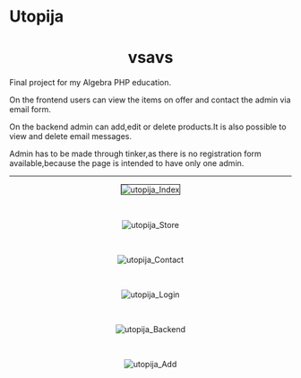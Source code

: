 # Utopija

<h1 align="center">vsavs </h1>

<p>Final project for my Algebra PHP education.</p>
<p>On the frontend users can view the items on offer and contact the admin via email form.</p>
<p>On the backend admin can add,edit or delete products.It is also possible to view and delete email messages.</p>
<p>Admin has to be made through tinker,as there is no registration form available,because the page is intended to have only one admin.</p>
<hr>

<p align="center"><img src="https://image.ibb.co/jVkhxn/utopija_Index.png" alt="utopija_Index" border="1"></p>
<br>
<p align="center"><img src="https://image.ibb.co/fKCHV7/utopija_Store.png" alt="utopija_Store" border="0"></p>
<br>
<p align="center"><img src="https://image.ibb.co/f0bNxn/utopija_Contact.png" alt="utopija_Contact" border="0"></p>
<br>
<p align="center"><img src="https://image.ibb.co/kfwpcn/utopija_Login.png" alt="utopija_Login" border="0"></p>
<br>
<p align="center"><img src="https://image.ibb.co/gnbpcn/utopija_Backend.png" alt="utopija_Backend" border="0">
</p>
<br>
<p align="center"><img src="https://image.ibb.co/cxG5Hn/utopija_Add.png" alt="utopija_Add" border="0"></p>






